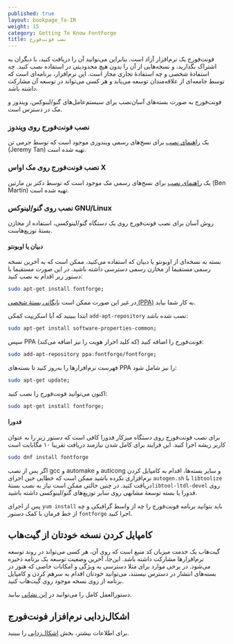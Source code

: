 ```yaml
---
published: true
layout: bookpage_fa-IR
weight: 15
category: Getting To Know FontForge
title: نصب فونت‌فورج
---
```


فونت‌فورج یک نرم‌افزار آزاد است.
بنابراین می‌توانید آن را دریافت کنید،
با دیگران به اشتراک بگذارید،
و نسخه‌هایی از آن را بدون هیچ محدودیتی در استفاده نصب کنید.
چه استفادهٔ شخصی و چه استفادهٔ تجاری مجاز است.
این نرم‌افزار، برنامه‌ای است که توسط جامعه‌ای از علاقه‌مندان توسعه می‌یابد و هر کسی می‌تواند در توسعه آن مشارکت داشته باشد.

فونت‌فورج به صورت بسته‌های آسان‌نصب برای سیستم‌عامل‌های گنو/لینوکس، ویندوز و مک در دسترس است.

### نصب فونت‌فورج روی ویندوز

یک
[راهنمای نصب](http://fontforge.github.io/en-US/downloads/windows/)
برای نسخ‌های رسمی ویندوزی موجود است که توسط جرمی تن (Jeremy Tan) تهیه شده است.

### نصب فونت‌فورج روی مک اواس X

یک
[راهنمای نصب](http://fontforge.github.io/en-US/downloads/mac/)
برای نسخ‌های رسمی مک موجود است که توسط دکتر بن مارتین (Ben Martin) تهیه شده است.

### نصب روی گنو/لینوکس GNU/Linux

روش آسان برای نصب فونت‌فورج روی یک دستگاه گنو/لینوکسی، استفاده از مخازن بستهٔ توزیع‌هاست.

#### دبیان یا اوبونتو

بسته به نسخه‌ای از اوبونتو یا دبیان که استفاده می‌کنید،
ممکن است که به آخرین نسخه رسمی مستقیما از مخازن رسمی دسترسی داشته باشید.
در این صورت مستقیما با دستور زیر اقدام به نصب کنید:

```sh
sudo apt-get install fontforge;
```

در غیر این صورت ممکن است
[بایگانی بستهٔ شخصی (PPA)](https://launchpad.net/~fontforge/+archive/ubuntu/fontforge)
به کار شما بیاید.

ابتدا ببینید که آیا اسکریپت کمکی `add-apt-repository` نصب شده باشد:
    
```sh
sudo apt-get install software-properties-common;
```

سپس PPA فونت‌فورج را اضافه کنید
(که کلید احراز هویت را نیز اضافه می‌کند):
    
```sh
sudo add-apt-repository ppa:fontforge/fontforge;
```
فهرست نرم‌افزارها را به‌روز کنید تا بسته‌های PPA را نیز شامل شود:
    
```sh
sudo apt-get update;
```

اکنون می‌توانید فونت‌فورج را نصب کنید:
    
```sh
sudo apt-get install fontforge;
```

#### فدورا

برای نصب فونت‌فورج روی دستگاه میزکار فدورا کافی است که دستور زیر را به عنوان کاربر ریشه اجرا کنید.
این فرایند برای کامل شدن نیازمند دریافت تقریبا ۱۰ مگابایت است

```sh
sudo dnf install fontforge
```

اگر پس از نصب gcc و automake و auticong و سایر بسته‌ها،
اقدام به کامپایل کردن نرم‌افزاری نکرده باشید
ممکن است که خطایی حین اجرای `autogen.sh` با `libtoolize` دریافت کنید.
در چنین حالتی ممکن است نیاز به نصب بستهٔ`libtool-ltdl-devel` روی فدورا
یا بسته توسعهٔ مشابهی روی سایر توزیع‌های گنو/لینوکسی داشته باشید.

پس از اجرای `yum install` باید بتوانید برنامه فونت‌فورج را چه از واسط گرافیکی و چه از خط فرمان با کمک دستور `fontforge` اجرا کنید.

## کامپایل کردن نسخه خودتان از گیت‌هاب

گیت‌هاب یک خدمت میزبان کد منبع است که روی آن،
هر کسی می‌تواند در روند توسعه نرم‌افزارها مشارکت داشته باشد.
این‌جا، آخرین وضعیت توسعه یک برنامه ذخیره می‌شود.
در برخی موارد برای مثلا دسترسی به ویژگی و امکانات خاصی که هنوز در بسته‌های انتشار در دسترس نیستند،
می‌توانید خودتان اقدام به سرهم کردن و کامپایل برنامه از روی نسخه موجود روی گیت‌هاب کنید.

دستورالعمل کامل را می‌توانید در
[این نشانی](https://github.com/fontforge/fontforge/blob/master/INSTALL.md)
بیابید.

## اشکال‌زدایی نرم‌افزار فونت‌فورج

برای اطلاعات بیشتر، بخش
[اشکال‌زدایی](When_Things_Go_Wrong_With_Fontforge_Itself) 
را ببینید.

